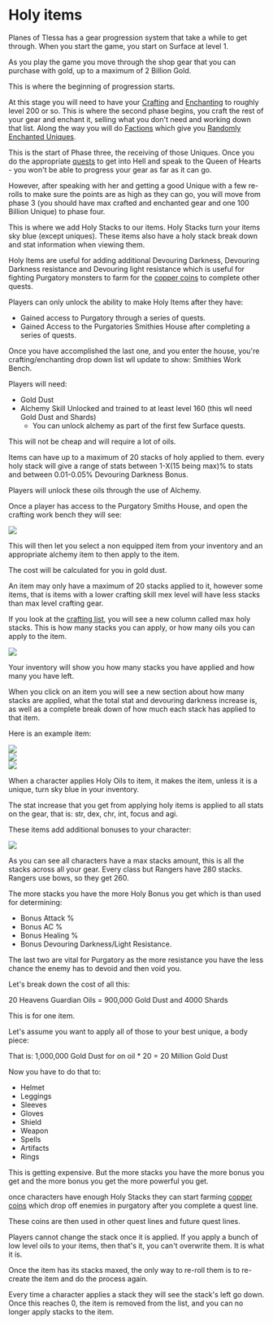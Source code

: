 # Holy items

Planes of Tlessa has a gear progression system that take a while to get through. When you start the game, you start on Surface at level 1.

As you play the game you move through the shop gear that you can purchase with gold, up to a maximum of 2 Billion Gold.

This is where the beginning of progression starts.

At this stage you will need to have your [Crafting](/information/crafting) and [Enchanting](/information/enchanting) to roughly level 200 or so. This is where the second phase begins, you craft the rest of your
gear and enchant it, selling what you don't need and working down that list. Along the way you will do [Factions](/information/factions) which give you [Randomly Enchanted Uniques](/information/random-enchants).

This is the start of Phase three, the receiving of those Uniques. Once you do the appropriate [quests](/information/quests) to get into Hell and speak to the Queen of Hearts - you won't be able to
progress your gear as far as it can go.

However, after speaking with her and getting a good Unique with a few re-rolls to make sure the points are as high as they can go, you will move from  phase 3 (you should have max crafted and enchanted gear and one 100 Billion Unique)
to phase four.

This is where we add Holy Stacks to our items. Holy Stacks turn your items sky blue (except uniques). These items also have a holy stack break down and stat information
when viewing them.

Holy Items are useful for adding additional Devouring Darkness, Devouring Darkness resistance and Devouring light resistance which is useful for fighting Purgatory monsters to farm for the
[copper coins](/information/currencies) to complete other quests.

Players can only unlock the ability to make Holy Items after they have:

- Gained access to Purgatory through a series of quests.
- Gained Access to the Purgatories Smithies House after completing a series of quests.

Once you have accomplished the last one, and you enter the house, you're crafting/enchanting drop down list wll update to show: Smithies Work Bench.

Players will need:

- Gold Dust
- Alchemy Skill Unlocked and trained to at least level 160 (this wll need Gold Dust and Shards)
  - You can unlock alchemy as part of the first few Surface quests.

This will not be cheap and will require a lot of oils. 

Items can have up to a maximum of 20 stacks of holy applied to them. every holy stack will give a range of stats between 1-X(15 being max)% to stats and between 0.01-0.05% Devouring Darkness Bonus.

Players will unlock these oils through the use of Alchemy.

Once a player has access to the Purgatory Smiths House, and open the crafting work bench they will see:

<div class="mb-4">
    <a href="/storage/info/holy-items/images/smithies-work-bench.png" class="glightbox">
        <img src="/storage/info/holy-items/images/smithies-work-bench.png" class="img-fluid" />
    </a>
</div>

This will then let you select a non equipped item from your inventory and an appropriate alchemy item to then apply to the item.

The cost will be calculated for you in gold dust.

An item may only have a maximum of 20 stacks applied to it, however some items, that is items with a lower crafting skill mex level
will have less stacks than max level crafting gear.

If you look at the [crafting list](/information/crafting), you will see a new column called max holy stacks. This is how many stacks
you can apply, or how many oils you can apply to the item.

<div class="mb-4">
    <a href="/storage/info/holy-items/images/inventory-holy-stacks.png" class="glightbox">
        <img src="/storage/info/holy-items/images/inventory-holy-stacks.png" class="img-fluid" />
    </a>
</div>

Your inventory will show you how many stacks you have applied and how many you have left.

When you click on an item you will see a new section about how many stacks are applied, what the total stat and devouring darkness increase is, as well as a complete break down
of how much each stack has applied to that item.

Here is an example item:

<div class="mb-4">
    <a href="/storage/info/holy-items/images/sky-blue-item.png" class="glightbox">
        <img src="/storage/info/holy-items/images/sky-blue-item.png" class="img-fluid" />
    </a>
</div>

<div class="mb-4">
    <a href="/storage/info/holy-items/images/applied-holy-stacks.png" class="glightbox">
        <img src="/storage/info/holy-items/images/applied-holy-stacks.png" class="img-fluid" />
    </a>
</div>

<div class="mb-4">
    <a href="/storage/info/holy-items/images/holy-stacks-break-down.png" class="glightbox">
        <img src="/storage/info/holy-items/images/holy-stacks-break-down.png" class="img-fluid" />
    </a>
</div>

When a character applies Holy Oils to item, it makes the item, unless it is a unique, turn sky blue in your inventory.

The stat increase that you get from applying holy items is applied to all stats on the gear, that is: str, dex, chr, int, focus and agi.

These items add additional bonuses to your character:

<div class="mb-4">
    <a href="/storage/info/holy-items/images/character-holy-bonus.png" class="glightbox">
        <img src="/storage/info/holy-items/images/character-holy-bonus.png" class="img-fluid" />
    </a>
</div>

As you can see all characters have a max stacks amount, this is all the stacks across all your gear. Every class but Rangers have 280 stacks. Rangers use bows, so they get 260.

The more stacks you have the more Holy Bonus you get which is than used for determining:

- Bonus Attack %
- Bonus AC %
- Bonus Healing %
- Bonus Devouring Darkness/Light Resistance.

The last two are vital for Purgatory as the more resistance you have the less chance the enemy has to devoid and then void you.

Let's break down the cost of all this:

20 Heavens Guardian Oils = 900,000 Gold Dust and 4000 Shards

This is for one item.

Let's assume you want to apply all of those to your best unique, a body piece:

That is: 1,000,000 Gold Dust for on oil * 20 = 20 Million Gold Dust

Now you have to do that to:

- Helmet
- Leggings
- Sleeves
- Gloves
- Shield
- Weapon
- Spells
- Artifacts
- Rings

This is getting expensive. But the more stacks you have the more bonus you get and the more bonus you get the more powerful you get.

once characters have enough Holy Stacks they can start farming [copper coins](/information/currencies) which drop off enemies in purgatory after you complete a quest line.

These coins are then used in other quest lines and future quest lines.

Players cannot change the stack once it is applied. If you apply a bunch of low level oils to your items, then that's it, you can't overwrite them. It is what it is.

Once the item has its stacks maxed, the only way to re-roll them is to re-create the item and do the process again.

Every time a character applies a stack they will see the stack's left go down. Once this reaches 0, the item is removed from the list, and you can no longer apply stacks to the item.
